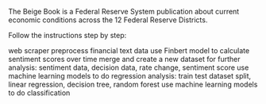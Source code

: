 The Beige Book is a Federal Reserve System publication about current economic conditions across the 12 Federal Reserve Districts.

Follow the instructions step by step:

web scraper
preprocess financial text data 
use Finbert model to calculate sentiment scores over time
merge and create a new dataset for further analysis: sentiment data, decision data, rate change, sentiment score
use machine learning models to do regression analysis: train test dataset split, linear regression, decision tree, random forest
use machine learning models to do classification
